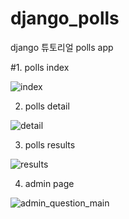 # django_polls
 django 튜토리얼 polls app 

#1. polls index

![index](https://user-images.githubusercontent.com/51065991/62676612-6931d180-b9e6-11e9-9c73-3c99b02f3c4a.jpg)


2. polls detail

![detail](https://user-images.githubusercontent.com/51065991/62676731-c0d03d00-b9e6-11e9-9083-61ce34edde93.jpg)


3. polls results

![results](https://user-images.githubusercontent.com/51065991/62676814-0c82e680-b9e7-11e9-893b-6d103c855590.jpg)


4. admin page

![admin_question_main](https://user-images.githubusercontent.com/51065991/62676927-5ec40780-b9e7-11e9-9ab3-b014ef6f6404.jpg)

